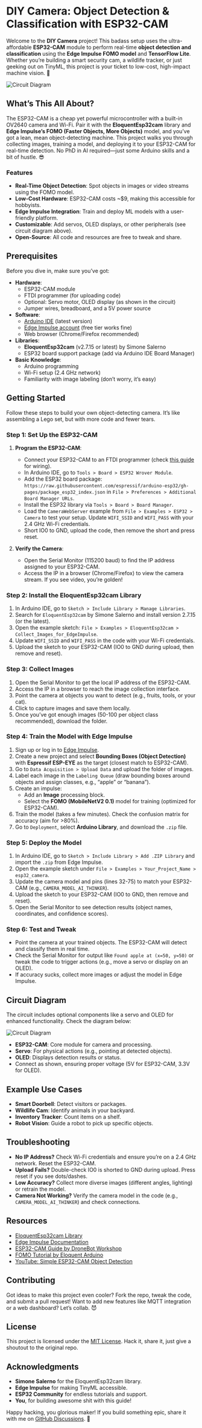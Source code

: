 # DIY Camera: Object Detection & Classification with ESP32-CAM

Welcome to the **DIY Camera** project! This badass setup uses the ultra-affordable **ESP32-CAM** module to perform real-time **object detection and classification** using the **Edge Impulse FOMO model** and **TensorFlow Lite**. Whether you’re building a smart security cam, a wildlife tracker, or just geeking out on TinyML, this project is your ticket to low-cost, high-impact machine vision. 🚀

![Circuit Diagram](https://github.com/manuvamsi/DIY_CAM_with_ESP32-CAM/blob/ec8ac67982df2b150eb08ff1252b80440140b75c/DIY%20CAM%20WITH%20ESP32-CAM/Circuit/Ckt_Servo_OLED.png)

## What’s This All About?

The ESP32-CAM is a cheap yet powerful microcontroller with a built-in OV2640 camera and Wi-Fi. Pair it with the **EloquentEsp32cam** library and **Edge Impulse’s FOMO (Faster Objects, More Objects)** model, and you’ve got a lean, mean object-detecting machine. This project walks you through collecting images, training a model, and deploying it to your ESP32-CAM for real-time detection. No PhD in AI required—just some Arduino skills and a bit of hustle. 😎

### Features
- **Real-Time Object Detection**: Spot objects in images or video streams using the FOMO model.
- **Low-Cost Hardware**: ESP32-CAM costs ~$9, making this accessible for hobbyists.
- **Edge Impulse Integration**: Train and deploy ML models with a user-friendly platform.
- **Customizable**: Add servos, OLED displays, or other peripherals (see circuit diagram above).
- **Open-Source**: All code and resources are free to tweak and share.

## Prerequisites

Before you dive in, make sure you’ve got:
- **Hardware**:
  - ESP32-CAM module
  - FTDI programmer (for uploading code)
  - Optional: Servo motor, OLED display (as shown in the circuit)
  - Jumper wires, breadboard, and a 5V power source
- **Software**:
  - [Arduino IDE](https://www.arduino.cc/en/software) (latest version)
  - [Edge Impulse account](https://www.edgeimpulse.com/) (free tier works fine)
  - Web browser (Chrome/Firefox recommended)
- **Libraries**:
  - **EloquentEsp32cam** (v2.7.15 or latest) by Simone Salerno
  - ESP32 board support package (add via Arduino IDE Board Manager)
- **Basic Knowledge**:
  - Arduino programming
  - Wi-Fi setup (2.4 GHz network)
  - Familiarity with image labeling (don’t worry, it’s easy)

## Getting Started

Follow these steps to build your own object-detecting camera. It’s like assembling a Lego set, but with more code and fewer tears.

### Step 1: Set Up the ESP32-CAM
1. **Program the ESP32-CAM**:
   - Connect your ESP32-CAM to an FTDI programmer (check [this guide](https://dronebotworkshop.com/esp32-cam-intro/) for wiring).
   - In Arduino IDE, go to `Tools > Board > ESP32 Wrover Module`.
   - Add the ESP32 board package: `https://raw.githubusercontent.com/espressif/arduino-esp32/gh-pages/package_esp32_index.json` in `File > Preferences > Additional Board Manager URLs`.
   - Install the ESP32 library via `Tools > Board > Board Manager`.
   - Load the `CameraWebServer` example from `File > Examples > ESP32 > Camera` to test your setup. Update `WIFI_SSID` and `WIFI_PASS` with your 2.4 GHz Wi-Fi credentials.
   - Short IO0 to GND, upload the code, then remove the short and press reset.[](https://blog.arducam.com/esp32-machine-vision-learning-guide/)

2. **Verify the Camera**:
   - Open the Serial Monitor (115200 baud) to find the IP address assigned to your ESP32-CAM.
   - Access the IP in a browser (Chrome/Firefox) to view the camera stream. If you see video, you’re golden!

### Step 2: Install the EloquentEsp32cam Library
1. In Arduino IDE, go to `Sketch > Include Library > Manage Libraries`.
2. Search for `EloquentEsp32cam` by Simone Salerno and install version 2.7.15 (or the latest).
3. Open the example sketch: `File > Examples > EloquentEsp32cam > Collect_Images_for_EdgeImpulse`.
4. Update `WIFI_SSID` and `WIFI_PASS` in the code with your Wi-Fi credentials.
5. Upload the sketch to your ESP32-CAM (IO0 to GND during upload, then remove and reset).

### Step 3: Collect Images
1. Open the Serial Monitor to get the local IP address of the ESP32-CAM.
2. Access the IP in a browser to reach the image collection interface.
3. Point the camera at objects you want to detect (e.g., fruits, tools, or your cat).
4. Click to capture images and save them locally.
5. Once you’ve got enough images (50-100 per object class recommended), download the folder.

### Step 4: Train the Model with Edge Impulse
1. Sign up or log in to [Edge Impulse](https://studio.edgeimpulse.com/).
2. Create a new project and select **Bounding Boxes (Object Detection)** with **Espressif ESP-EYE** as the target (closest match to ESP32-CAM).[](https://mlsysbook.ai/contents/labs/seeed/xiao_esp32s3/object_detection/object_detection.html)
3. Go to `Data Acquisition > Upload Data` and upload the folder of images.
4. Label each image in the `Labeling Queue` (draw bounding boxes around objects and assign classes, e.g., “apple” or “banana”).
5. Create an impulse:
   - Add an **Image** processing block.
   - Select the **FOMO (MobileNetV2 0.1)** model for training (optimized for ESP32-CAM).[](https://dronebotworkshop.com/esp32-object-detect/)
6. Train the model (takes a few minutes). Check the confusion matrix for accuracy (aim for >80%).
7. Go to `Deployment`, select **Arduino Library**, and download the `.zip` file.

### Step 5: Deploy the Model
1. In Arduino IDE, go to `Sketch > Include Library > Add .ZIP Library` and import the `.zip` from Edge Impulse.
2. Open the example sketch under `File > Examples > Your_Project_Name > esp32_camera`.
3. Update the camera model and pins (lines 32-75) to match your ESP32-CAM (e.g., `CAMERA_MODEL_AI_THINKER`).[](https://mlsysbook.ai/contents/labs/seeed/xiao_esp32s3/object_detection/object_detection.html)
4. Upload the sketch to your ESP32-CAM (IO0 to GND, then remove and reset).
5. Open the Serial Monitor to see detection results (object names, coordinates, and confidence scores).

### Step 6: Test and Tweak
- Point the camera at your trained objects. The ESP32-CAM will detect and classify them in real time.
- Check the Serial Monitor for output like `Found apple at (x=50, y=50)` or tweak the code to trigger actions (e.g., move a servo or display on an OLED).
- If accuracy sucks, collect more images or adjust the model in Edge Impulse.

## Circuit Diagram
The circuit includes optional components like a servo and OLED for enhanced functionality. Check the diagram below:

![Circuit Diagram](https://github.com/manuvamsi/DIY_CAM_with_ESP32-CAM/blob/ec8ac67982df2b150eb08ff1252b80440140b75c/DIY%20CAM%20WITH%20ESP32-CAM/Circuit/Ckt_Servo_OLED.png)

- **ESP32-CAM**: Core module for camera and processing.
- **Servo**: For physical actions (e.g., pointing at detected objects).
- **OLED**: Displays detection results or status.
- Connect as shown, ensuring proper voltage (5V for ESP32-CAM, 3.3V for OLED).

## Example Use Cases
- **Smart Doorbell**: Detect visitors or packages.
- **Wildlife Cam**: Identify animals in your backyard.[](https://eloquentarduino.com/posts/esp32-cam-object-detection)
- **Inventory Tracker**: Count items on a shelf.
- **Robot Vision**: Guide a robot to pick up specific objects.

## Troubleshooting
- **No IP Address?** Check Wi-Fi credentials and ensure you’re on a 2.4 GHz network. Reset the ESP32-CAM.
- **Upload Fails?** Double-check IO0 is shorted to GND during upload. Press reset if you see dots/dashes.[](https://how2electronics.com/esp32-cam-based-object-detection-identification-with-opencv/)
- **Low Accuracy?** Collect more diverse images (different angles, lighting) or retrain the model.
- **Camera Not Working?** Verify the camera model in the code (e.g., `CAMERA_MODEL_AI_THINKER`) and check connections.

## Resources
- [EloquentEsp32cam Library](https://github.com/eloquentarduino/EloquentEsp32cam)[](https://github.com/eloquentarduino/EloquentEsp32cam)
- [Edge Impulse Documentation](https://docs.edgeimpulse.com/docs)
- [ESP32-CAM Guide by DroneBot Workshop](https://dronebotworkshop.com/esp32-cam-intro/)[](https://blog.arducam.com/esp32-machine-vision-learning-guide/)
- [FOMO Tutorial by Eloquent Arduino](https://eloquentarduino.com/esp32-cam-object-detection)[](https://eloquentarduino.com/posts/esp32-cam-object-detection)
- [YouTube: Simple ESP32-CAM Object Detection](https://www.youtube.com/watch?v=your-video-link)[](https://www.youtube.com/watch?v=HDRvZ_BYd08)

## Contributing
Got ideas to make this project even cooler? Fork the repo, tweak the code, and submit a pull request! Want to add new features like MQTT integration or a web dashboard? Let’s collab. 😈

## License
This project is licensed under the [MIT License](LICENSE). Hack it, share it, just give a shoutout to the original repo.

## Acknowledgments
- **Simone Salerno** for the EloquentEsp32cam library.
- **Edge Impulse** for making TinyML accessible.
- **ESP32 Community** for endless tutorials and support.
- **You**, for building awesome shit with this guide!

Happy hacking, you glorious maker! If you build something epic, share it with me on [GitHub Discussions](https://github.com/manuvamsi/DIY_CAM_with_ESP32-CAM/discussions). 🚀
